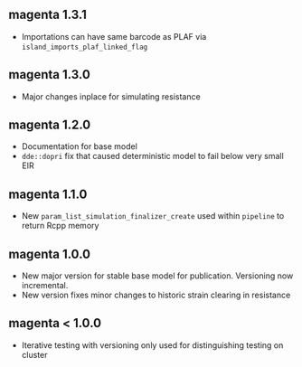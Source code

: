 ## magenta 1.3.1

* Importations can have same barcode as PLAF via `island_imports_plaf_linked_flag`

## magenta 1.3.0

* Major changes inplace for simulating resistance

## magenta 1.2.0

* Documentation for base model
* `dde::dopri` fix that caused deterministic model to fail below very small EIR

## magenta 1.1.0

* New `param_list_simulation_finalizer_create` used within `pipeline` to return Rcpp memory

## magenta 1.0.0

* New major version for stable base model for publication. Versioning now incremental. 
* New version fixes minor changes to historic strain clearing in resistance

## magenta < 1.0.0

* Iterative testing with versioning only used for distinguishing testing on cluster
